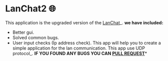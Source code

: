 # LanChat2 :globe_with_meridians:
This application is the upgraded version of the [LanChat](https://github.com/0xpulsar/LanChat)_.
**we have included:**
* Better gui.
* Solved common bugs.
* User input checks (Ip address check).
This app will help you to create a simple application for the lan communication. This app use UDP protocol_.
**IF YOU FOUND ANY BUGS YOU CAN [PULL REQUEST](https://github.com/0xpulsar/LanChat2/pulls)***
